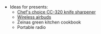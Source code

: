 - Ideas  for presents:
    - [Chef's choice CC-320 knife sharpener](https://www.tretti.se/hushall/koksredskap/knivforvaring-tillbehor/product/chefschoice-cc320-white/?gclid=CjwKCAjw0_T4BRBlEiwAwoEiARLYG3eKR4dnZR4VLu48NpZpoRBRvbuarebi8DzIaXO8jU-OrFppIBoC31oQAvD_BwE)
    - [Wireless airbuds ](https://www.urbanista.com/se/stockholm?gclid=CjwKCAjw0_T4BRBlEiwAwoEiAbuspz4NHbOQZfwjmm7zrOus8ZTE_INEbdCz9oTxdiMqBqlMpZb8GhoCG4gQAvD_BwE)
    - Zeinas green kitchen cookbook
    - Portable radio 
